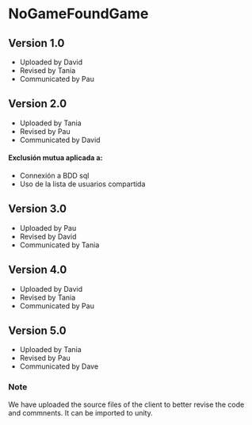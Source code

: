 # NoGameFoundGame

## Version 1.0
* Uploaded by David
* Revised by Tania
* Communicated by Pau

## Version 2.0
* Uploaded by Tania
* Revised by Pau
* Communicated by David

#### Exclusión mutua aplicada a:
* Connexión a BDD sql
* Uso de la lista de usuarios compartida

## Version 3.0
* Uploaded by Pau
* Revised by David
* Communicated by Tania

## Version 4.0
* Uploaded by David
* Revised by Tania
* Communicated by Pau

## Version 5.0
* Uploaded by Tania
* Revised by Pau
* Communicated by Dave

### Note
We have uploaded the source files of the client to better revise the code and commnents. It can be imported to unity.
